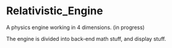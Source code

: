 # Relativistic_Engine
A physics engine working in 4 dimensions. (in progress)


The engine is divided into back-end math stuff, and display stuff.
